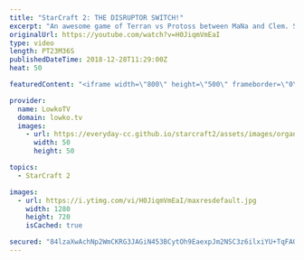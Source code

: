 ```yaml
---
title: "StarCraft 2: THE DISRUPTOR SWITCH!"
excerpt: "An awesome game of Terran vs Protoss between MaNa and Clem. Subscribe for more videos: http://lowko.tv/youtube Battlecruiser games: https://youtu.be/l-bX-iu7AZ0  Rather than transitioning towards the much more common High Templar, MaNa decides to focus on Colossus and then lots of Disruptors. An awesome"
originalUrl: https://youtube.com/watch?v=H0JiqmVmEaI
type: video
length: PT23M36S
publishedDateTime: 2018-12-28T11:29:00Z
heat: 50

featuredContent: "<iframe width=\"800\" height=\"500\" frameborder=\"0\" src=\"https://www.youtube.com/embed/H0JiqmVmEaI\" allow=\"accelerometer; autoplay; encrypted-media; gyroscope; picture-in-picture\" allowfullscreen></iframe>"

provider:
  name: LowkoTV
  domain: lowko.tv
  images:
    - url: https://everyday-cc.github.io/starcraft2/assets/images/organizations/lowko.tv-50x50.jpg
      width: 50
      height: 50

topics:
  - StarCraft 2

images:
  - url: https://i.ytimg.com/vi/H0JiqmVmEaI/maxresdefault.jpg
    width: 1280
    height: 720
    isCached: true

secured: "84lzaXwAchNp2WmCKRG3JAGiN453BCytOh9EaexpJm2NSC3z6ilxiYU+TqFAQHUbpq+fUqhEmBySNruzSv5dtvJ8YhQkYV1+ochH2rg/dHGSRTTIf0H0hLCf+PLcjB0oZfZsaa6HlacOwvkJf0Jh4Z4ryF99exdy4aJ6eurAtgyLKvD2l6TIEyBW/L8KSi1IJyQf3aVK9R7KtplPsYW5VgA0/H5J4S3w0q6KdebznODCJSPAAkZTTAfyq5aJWkSBOZxtqg0BipaipS4Kl57ZFkfEjhsVjTuWsKfASBg7pb2o6feAx+A9yCbOkq9X9MSCJmaero+8jELawp7GhOYF9DR9pIWtDicsu5g5C8LssOMi2UgJnU6ZPGNwTei13uZ0yrdtz1KzBq/f/052pqGrOqnaxcu7YB2VosqhAI+Z5n8=;+LPpD7+njpZJhQW/Gk3g/g=="
---
```


